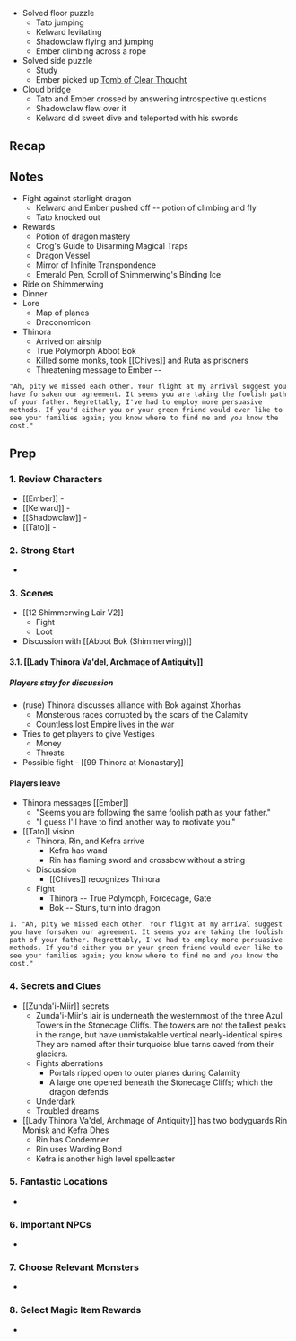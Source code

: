 * Solved floor puzzle
	* Tato jumping
	* Kelward levitating
	* Shadowclaw flying and jumping
	* Ember climbing across a rope
* Solved side puzzle
	* Study
	* Ember picked up [Tomb of Clear Thought](https://www.dndbeyond.com/magic-items/4781-tome-of-clear-thought)
* Cloud bridge
	* Tato and Ember crossed by answering introspective questions
	* Shadowclaw flew over it
	* Kelward did sweet dive and teleported with his swords
## Recap

## Notes

* Fight against starlight dragon
	* Kelward and Ember pushed off -- potion of climbing and fly
	* Tato knocked out
* Rewards
	* Potion of dragon mastery
	* Crog's Guide to Disarming Magical Traps
	* Dragon Vessel
	* Mirror of Infinite Transpondence
	* Emerald Pen, Scroll of Shimmerwing's Binding Ice
* Ride on Shimmerwing
* Dinner
* Lore
	* Map of planes
	* Draconomicon
* Thinora
	* Arrived on airship
	* True Polymorph Abbot Bok
	* Killed some monks, took [[Chives]] and Ruta as prisoners
	* Threatening message to Ember -- 
```
"Ah, pity we missed each other. Your flight at my arrival suggest you have forsaken our agreement. It seems you are taking the foolish path of your father. Regrettably, I've had to employ more persuasive methods. If you'd either you or your green friend would ever like to see your families again; you know where to find me and you know the cost."
```

## Prep
### 1. Review Characters

* [[Ember]] - 
* [[Kelward]] -
* [[Shadowclaw]] - 
* [[Tato]] - 

### 2. Strong Start

* 

### 3. Scenes

* [[12 Shimmerwing Lair V2]]
	* Fight
	* Loot
* Discussion with [[Abbot Bok (Shimmerwing)]]

#### 3.1. [[Lady Thinora Va'del, Archmage of Antiquity]]

##### Players stay for discussion
* (ruse) Thinora discusses alliance with Bok against Xhorhas
	* Monsterous races corrupted by the scars of the Calamity
	* Countless lost Empire lives in the war
* Tries to get players to give Vestiges
	* Money
	* Threats
* Possible fight - [[99 Thinora at Monastary]]
#### Players leave
* Thinora messages [[Ember]]
	* "Seems you are following the same foolish path as your father."
	* "I guess I'll have to find another way to motivate you."
* [[Tato]] vision
	* Thinora, Rin, and Kefra arrive
		* Kefra has wand
		* Rin has flaming sword and crossbow without a string
	* Discussion
		* [[Chives]] recognizes Thinora
	* Fight
		* Thinora -- True Polymoph, Forcecage, Gate
		* Bok -- Stuns, turn into dragon

```
1. "Ah, pity we missed each other. Your flight at my arrival suggest you have forsaken our agreement. It seems you are taking the foolish path of your father. Regrettably, I've had to employ more persuasive methods. If you'd either you or your green friend would ever like to see your families again; you know where to find me and you know the cost."
```


### 4. Secrets and Clues

* [[Zunda'i-Miir]] secrets
	* Zunda'i-Miir's lair is underneath the westernmost of the three Azul Towers in the Stonecage Cliffs. The towers are not the tallest peaks in the range, but have unmistakable vertical nearly-identical spires. They are named after their turquoise blue tarns caved from their glaciers.
	* Fights aberrations
		* Portals ripped open to outer planes during Calamity
		* A large one opened beneath the Stonecage Cliffs; which the dragon defends
	* Underdark
	* Troubled dreams
* [[Lady Thinora Va'del, Archmage of Antiquity]] has two bodyguards Rin Monisk and Kefra Dhes
	* Rin has Condemner
	* Rin uses Warding Bond
	* Kefra is another high level spellcaster

### 5. Fantastic Locations

* 

### 6. Important NPCs

* 

### 7. Choose Relevant Monsters

* 

### 8. Select Magic Item Rewards

* 
